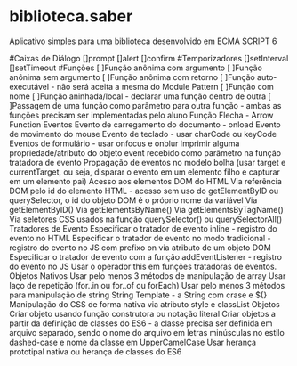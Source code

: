 # biblioteca.saber
Aplicativo simples para uma biblioteca desenvolvido em ECMA SCRIPT 6

#Caixas de Diálogo
[]prompt
[]alert
[]confirm
#Temporizadores
[]setInterval
[]setTimeout
#Funções
[ ]Função anônima com argumento
[ ]Função anônima sem argumento
[ ]Função anônima com retorno
[ ]Função auto-executável - não será aceita a mesma do Module Pattern
[ ]Função com nome
[ ]Função aninhada/local - declarar uma função dentro de outra
[ ]Passagem de uma função como parâmetro para outra função - ambas as funções precisam ser implementadas pelo aluno
Função Flecha - Arrow Function
Eventos
Evento de carregamento do documento - onload
Evento de movimento do mouse
Evento de teclado - usar charCode ou keyCode
Eventos de formulário - usar onfocus e onblur
Imprimir alguma propriedade/atributo do objeto event recebido como parâmetro na função tratadora de evento
Propagação de eventos no modelo bolha (usar target e currentTarget, ou seja, disparar o evento em um elemento filho e capturar em um elemento pai)
Acesso aos elementos DOM do HTML
Via referência DOM pelo id do elemento HTML - acesso sem uso do getElementByID ou querySelector, o id do objeto DOM é o próprio nome da variável
Via getElementByID()
Via getElementsByName()
Via getElementsByTagName()
Via seletores CSS usados na função querySelector() ou querySelectorAll()
Tratadores de Evento
Especificar o tratador de evento inline - registro do evento no HTML
Especificar o tratador de evento no modo tradicional - registro do evento no JS com prefixo on via atributo de um objeto DOM
Especificar o tratador de evento com a função addEventListener - registro do evento no JS
Usar o operador this em funções tratadoras de eventos.
Objetos Nativos
Usar pelo menos 3 métodos de manipulação de array
Usar laço de repetição (for..in ou for..of ou forEach)
Usar pelo menos 3 métodos para manipulação de string
String Template - a String com crase e ${}
Manipulação do CSS de forma nativa via atributo style e classList
Objetos
Criar objeto usando função construtora ou notação literal
Criar objetos a partir da definição de classes do ES6 - a classe precisa ser definida em arquivo separado, sendo o nome do arquivo em letras minúsculas no estilo dashed-case e nome da classe em UpperCamelCase
Usar herança prototipal nativa ou herança de classes do ES6